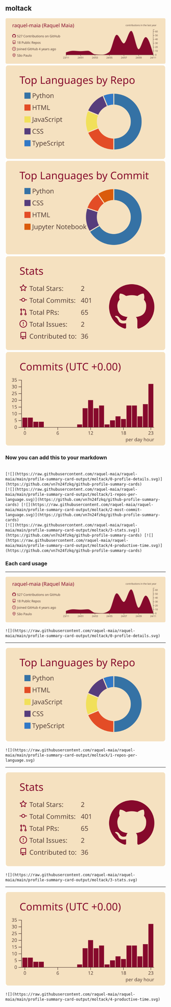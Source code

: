 ## moltack

[![](./0-profile-details.svg)](https://github.com/vn7n24fzkq/github-profile-summary-cards)
[![](./1-repos-per-language.svg)](https://github.com/vn7n24fzkq/github-profile-summary-cards) [![](./2-most-commit-language.svg)](https://github.com/vn7n24fzkq/github-profile-summary-cards)
[![](./3-stats.svg)](https://github.com/vn7n24fzkq/github-profile-summary-cards) [![](./4-productive-time.svg)](https://github.com/vn7n24fzkq/github-profile-summary-cards)
### Now you can add this to your markdown
```

[![](https://raw.githubusercontent.com/raquel-maia/raquel-maia/main/profile-summary-card-output/moltack/0-profile-details.svg)](https://github.com/vn7n24fzkq/github-profile-summary-cards)
[![](https://raw.githubusercontent.com/raquel-maia/raquel-maia/main/profile-summary-card-output/moltack/1-repos-per-language.svg)](https://github.com/vn7n24fzkq/github-profile-summary-cards) [![](https://raw.githubusercontent.com/raquel-maia/raquel-maia/main/profile-summary-card-output/moltack/2-most-commit-language.svg)](https://github.com/vn7n24fzkq/github-profile-summary-cards)
[![](https://raw.githubusercontent.com/raquel-maia/raquel-maia/main/profile-summary-card-output/moltack/3-stats.svg)](https://github.com/vn7n24fzkq/github-profile-summary-cards) [![](https://raw.githubusercontent.com/raquel-maia/raquel-maia/main/profile-summary-card-output/moltack/4-productive-time.svg)](https://github.com/vn7n24fzkq/github-profile-summary-cards)

```

### Each card usage
---

![](./0-profile-details.svg)

```
![](https://raw.githubusercontent.com/raquel-maia/raquel-maia/main/profile-summary-card-output/moltack/0-profile-details.svg)
```

    

---

![](./1-repos-per-language.svg)

```
![](https://raw.githubusercontent.com/raquel-maia/raquel-maia/main/profile-summary-card-output/moltack/1-repos-per-language.svg)
```

    

---

![](./3-stats.svg)

```
![](https://raw.githubusercontent.com/raquel-maia/raquel-maia/main/profile-summary-card-output/moltack/3-stats.svg)
```

    

---

![](./4-productive-time.svg)

```
![](https://raw.githubusercontent.com/raquel-maia/raquel-maia/main/profile-summary-card-output/moltack/4-productive-time.svg)
```

    
